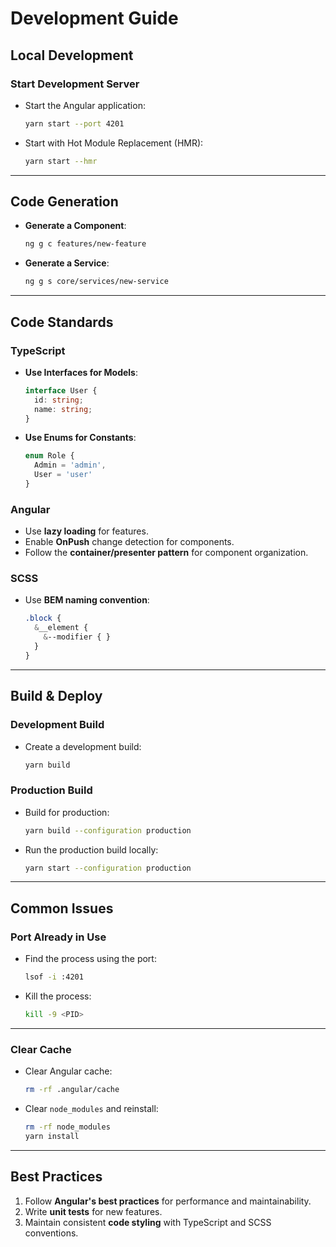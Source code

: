 # Development Guide

## Local Development

### Start Development Server
- Start the Angular application:
  ```bash
  yarn start --port 4201
  ```

- Start with Hot Module Replacement (HMR):
  ```bash
  yarn start --hmr
  ```

---

## Code Generation

- **Generate a Component**:
  ```bash
  ng g c features/new-feature
  ```

- **Generate a Service**:
  ```bash
  ng g s core/services/new-service
  ```

---

## Code Standards

### TypeScript
- **Use Interfaces for Models**:
  ```typescript
  interface User {
    id: string;
    name: string;
  }
  ```

- **Use Enums for Constants**:
  ```typescript
  enum Role {
    Admin = 'admin',
    User = 'user'
  }
  ```

### Angular
- Use **lazy loading** for features.
- Enable **OnPush** change detection for components.
- Follow the **container/presenter pattern** for component organization.

### SCSS
- Use **BEM naming convention**:
  ```scss
  .block {
    &__element {
      &--modifier { }
    }
  }
  ```

---

## Build & Deploy

### Development Build
- Create a development build:
  ```bash
  yarn build
  ```

### Production Build
- Build for production:
  ```bash
  yarn build --configuration production
  ```

- Run the production build locally:
  ```bash
  yarn start --configuration production
  ```

---

## Common Issues

### Port Already in Use
- Find the process using the port:
  ```bash
  lsof -i :4201
  ```

- Kill the process:
  ```bash
  kill -9 <PID>
  ```

---

### Clear Cache
- Clear Angular cache:
  ```bash
  rm -rf .angular/cache
  ```

- Clear `node_modules` and reinstall:
  ```bash
  rm -rf node_modules
  yarn install
  ```

---

## Best Practices
1. Follow **Angular's best practices** for performance and maintainability.
2. Write **unit tests** for new features.
3. Maintain consistent **code styling** with TypeScript and SCSS conventions.
